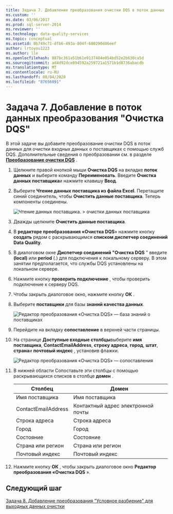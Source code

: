 ```yaml
---
title: Задача 7. Добавление преобразования очистки DQS в поток данных | Документация Майкрософт
ms.custom: ''
ms.date: 03/06/2017
ms.prod: sql-server-2014
ms.reviewer: ''
ms.technology: data-quality-services
ms.topic: conceptual
ms.assetid: 0b749c71-dfb6-493a-804f-600290d46eef
author: lrtoyou1223
ms.author: lle
ms.openlocfilehash: 887bc361a51b61e9137404e054bd52e2b630ca5d
ms.sourcegitcommit: ad4d92dce894592a259721a1571b1d8736abacdb
ms.translationtype: MT
ms.contentlocale: ru-RU
ms.lasthandoff: 08/04/2020
ms.locfileid: "87656091"
---
```

# <a name="task-7-adding-dqs-cleansing-transform-to-the-data-flow"></a>Задача 7. Добавление в поток данных преобразования "Очистка DQS"
  В этой задаче вы добавите преобразование очистки DQS в поток данных для очистки входных данных о поставщиках с помощью служб DQS. Дополнительные сведения о преобразовании см. в разделе **[Преобразование очистки DQS](https://msdn.microsoft.com/library/ee677619.aspx)** .  
  
1.  Щелкните правой кнопкой мыши **Очистка DQS** на вкладке **поток данных** и выберите команду **Переименовать**. Введите **Очистка данных поставщика**и нажмите клавишу **Ввод**.  
  
2.  Выберите **Чтение данных поставщика из файла Excel**. Перетащите синий соединитель, чтобы **Очистить данные поставщика**. Теперь компоненты соединены.  
  
     ![Чтение данных поставщика. > очистки данных поставщика](../../2014/tutorials/media/et-addingdqscleansingtransformtothedataflow-01.jpg "Чтение данных поставщика —> очистка данных поставщика")  
  
3.  Дважды щелкните **Очистить данные поставщика**.  
  
4.  В **редакторе преобразования «Очистка DQS**» нажмите кнопку **создать** рядом с раскрывающимся **списком диспетчер соединений Data Quality**.  
  
5.  В диалоговом окне **Диспетчер соединений "Очистка DQS** " введите **(local)** или **period** (.) для подключения к локальному серверу. В этом занятии предполагается, что службы DQS установлены на локальном сервере.  
  
6.  Нажмите кнопку **проверить подключение** , чтобы проверить подключение к серверу DQS.  
  
7.  Чтобы закрыть диалоговое окно, нажмите кнопку **ОК** .  
  
8.  Выберите **поставщики** для базы **знаний качества данных**.  
  
     ![Редактор преобразования «Очистка DQS» — база знаний о поставщиках](../../2014/tutorials/media/et-addingdqscleansingtransformtothedataflow-02.jpg "Редактор преобразования «Очистка DQS» — база знаний о поставщиках")  
  
9. Перейдите на вкладку **сопоставление** в верхней части страницы.  
  
10. На странице **Доступные входные столбцы**выберите **имя поставщика**, **ContactEmailAddress**, **строку адреса**, **город**, **штат**, **страна**и **почтовый индекс** , установив флажки.  
  
     ![Редактор преобразования «Очистка DQS» — сопоставления](../../2014/tutorials/media/et-addingdqscleansingtransformtothedataflow-03.jpg "Редактор преобразования «Очистка DQS» — сопоставления")  
  
11. В нижней области Сопоставьте эти столбцы с помощью раскрывающихся списков в столбце **домен** .  
  
    |Столбец|Домен|  
    |------------|------------|  
    |Имя поставщика|Имя поставщика|  
    |ContactEmailAddress|Контактный адрес электронной почты|  
    |Строка адреса|Строка адреса|  
    |Город|Город|  
    |Состояние|Состояние|  
    |Страна или регион|Страна или регион|  
    |Почтовый индекс|Почтовый индекс|  
  
12. Нажмите кнопку **ОК** , чтобы закрыть диалоговое окно **Редактор преобразования «Очистка DQS** ».  
  
## <a name="next-step"></a>Следующий шаг  
 [Задача 8. Добавление преобразования "Условное разбиение" для выходных данных очистки](../../2014/tutorials/task-8-adding-conditional-split-transform-to-split-cleansing-output.md)  
  
  
